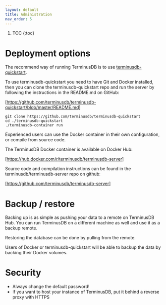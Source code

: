 ```yaml
---
layout: default
title: Administration
nav_order: 5
---
```


1. TOC
{:toc}

# Deployment options

The recommend way of running TerminusDB is to use
[terminusdb-quickstart](https://github.com/terminusdb/terminusdb-quickstart).

To use terminusdb-quickstart you need to have Git and Docker installed, then
you can clone the terminusdb-quickstart repo and run the server by following
the instructions in the README.md on GitHub:

[https://github.com/terminusdb/terminusdb-quickstart/blob/master/README.md]

```
git clone https://github.com/terminusdb/terminusdb-quickstart
cd ./terminusdb-quickstart
./terminusdb-container run
```

Experienced users can use the Docker container in their own configuration, or
compile from source code.

The TerminusDB Docker container is available on Docker Hub:

[https://hub.docker.com/r/terminusdb/terminusdb-server]

Source code and compilation instructions can be found in the terminusdb/terminusdb-server repo on github:

[https://github.com/terminusdb/terminusdb-server]

# Backup / restore

Backing up is as simple as pushing your data to a remote on TerminusDB Hub. You can run TerminusDB on a different
machine as well and use it as a backup remote.

Restoring the database can be done by pulling from the remote.

Users of Docker or terminusdb-quickstart will be able to backup the data by backing their Docker volumes.

# Security

* Always change the default password!
* If you want to host your instance of TerminusDB, put it behind a reverse proxy with HTTPS

[terminusdb-quickstart]: https://github.com/terminusdb/terminusdb-quickstart

[https://github.com/terminusdb/terminusdb-server]: https://github.com/terminusdb/terminusdb-server
[https://github.com/terminusdb/terminusdb-quickstart/blob/master/README.md]: https://github.com/terminusdb/terminusdb-quickstart/blob/master/README.md

[https://hub.docker.com/r/terminusdb/terminusdb-server]: https://hub.docker.com/r/terminusdb/terminusdb-server
